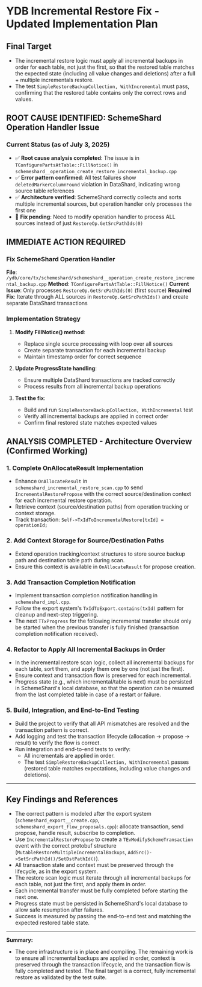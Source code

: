 # YDB Incremental Restore Fix - Updated Implementation Plan

## Final Target
- The incremental restore logic must apply all incremental backups in order for each table, not just the first, so that the restored table matches the expected state (including all value changes and deletions) after a full + multiple incrementals restore.
- The test `SimpleRestoreBackupCollection, WithIncremental` must pass, confirming that the restored table contains only the correct rows and values.

## ROOT CAUSE IDENTIFIED: SchemeShard Operation Handler Issue

### Current Status (as of July 3, 2025)
- ✅ **Root cause analysis completed**: The issue is in `TConfigurePartsAtTable::FillNotice()` in `schemeshard__operation_create_restore_incremental_backup.cpp`
- ✅ **Error pattern confirmed**: All test failures show `deletedMarkerColumnFound` violation in DataShard, indicating wrong source table references
- ✅ **Architecture verified**: SchemeShard correctly collects and sorts multiple incremental sources, but operation handler only processes the first one
- 🔄 **Fix pending**: Need to modify operation handler to process ALL sources instead of just `RestoreOp.GetSrcPathIds(0)`

## IMMEDIATE ACTION REQUIRED

### Fix SchemeShard Operation Handler
**File**: `/ydb/core/tx/schemeshard/schemeshard__operation_create_restore_incremental_backup.cpp`
**Method**: `TConfigurePartsAtTable::FillNotice()`
**Current Issue**: Only processes `RestoreOp.GetSrcPathIds(0)` (first source)
**Required Fix**: Iterate through ALL sources in `RestoreOp.GetSrcPathIds()` and create separate DataShard transactions

### Implementation Strategy
1. **Modify FillNotice() method**:
   - Replace single source processing with loop over all sources
   - Create separate transaction for each incremental backup
   - Maintain timestamp order for correct sequence

2. **Update ProgressState handling**:
   - Ensure multiple DataShard transactions are tracked correctly
   - Process results from all incremental backup operations

3. **Test the fix**:
   - Build and run `SimpleRestoreBackupCollection, WithIncremental` test
   - Verify all incremental backups are applied in correct order
   - Confirm final restored state matches expected values

## ANALYSIS COMPLETED - Architecture Overview (Confirmed Working)

### 1. Complete OnAllocateResult Implementation
- Enhance `OnAllocateResult` in `schemeshard_incremental_restore_scan.cpp` to send `IncrementalRestorePropose` with the correct source/destination context for each incremental restore operation.
- Retrieve context (source/destination paths) from operation tracking or context storage.
- Track transaction: `Self->TxIdToIncrementalRestore[txId] = operationId;`

### 2. Add Context Storage for Source/Destination Paths
- Extend operation tracking/context structures to store source backup path and destination table path during scan.
- Ensure this context is available in `OnAllocateResult` for propose creation.

### 3. Add Transaction Completion Notification
- Implement transaction completion notification handling in `schemeshard_impl.cpp`.
- Follow the export system's `TxIdToExport.contains(txId)` pattern for cleanup and next-step triggering.
- The next `TTxProgress` for the following incremental transfer should only be started when the previous transfer is fully finished (transaction completion notification received).

### 4. Refactor to Apply All Incremental Backups in Order
- In the incremental restore scan logic, collect all incremental backups for each table, sort them, and apply them one by one (not just the first).
- Ensure context and transaction flow is preserved for each incremental.
- Progress state (e.g., which incremental/table is next) must be persisted in SchemeShard's local database, so that the operation can be resumed from the last completed table in case of a restart or failure.

### 5. Build, Integration, and End-to-End Testing
- Build the project to verify that all API mismatches are resolved and the transaction pattern is correct.
- Add logging and test the transaction lifecycle (allocation → propose → result) to verify the flow is correct.
- Run integration and end-to-end tests to verify:
  - All incrementals are applied in order.
  - The test `SimpleRestoreBackupCollection, WithIncremental` passes (restored table matches expectations, including value changes and deletions).

---

## Key Findings and References
- The correct pattern is modeled after the export system (`schemeshard_export__create.cpp`, `schemeshard_export_flow_proposals.cpp`): allocate transaction, send propose, handle result, subscribe to completion.
- Use `IncrementalRestorePropose` to create a `TEvModifySchemeTransaction` event with the correct protobuf structure (`MutableRestoreMultipleIncrementalBackups`, `AddSrc()->SetSrcPathId()/SetDstPathId()`).
- All transaction state and context must be preserved through the lifecycle, as in the export system.
- The restore scan logic must iterate through all incremental backups for each table, not just the first, and apply them in order.
- Each incremental transfer must be fully completed before starting the next one.
- Progress state must be persisted in SchemeShard's local database to allow safe resumption after failures.
- Success is measured by passing the end-to-end test and matching the expected restored table state.

---

**Summary:**
- The core infrastructure is in place and compiling. The remaining work is to ensure all incremental backups are applied in order, context is preserved through the transaction lifecycle, and the transaction flow is fully completed and tested. The final target is a correct, fully incremental restore as validated by the test suite.
